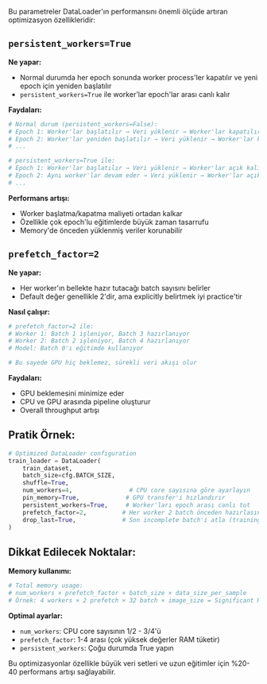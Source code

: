 Bu parametreler DataLoader'ın performansını önemli ölçüde artıran optimizasyon özellikleridir:

## `persistent_workers=True`

**Ne yapar:**
- Normal durumda her epoch sonunda worker process'ler kapatılır ve yeni epoch için yeniden başlatılır
- `persistent_workers=True` ile worker'lar epoch'lar arası canlı kalır

**Faydaları:**
```python
# Normal durum (persistent_workers=False):
# Epoch 1: Worker'lar başlatılır → Veri yüklenir → Worker'lar kapatılır
# Epoch 2: Worker'lar yeniden başlatılır → Veri yüklenir → Worker'lar kapatılır
# ...

# persistent_workers=True ile:
# Epoch 1: Worker'lar başlatılır → Veri yüklenir → Worker'lar açık kalır
# Epoch 2: Aynı worker'lar devam eder → Veri yüklenir → Worker'lar açık kalır
# ...
```

**Performans artışı:**
- Worker başlatma/kapatma maliyeti ortadan kalkar
- Özellikle çok epoch'lu eğitimlerde büyük zaman tasarrufu
- Memory'de önceden yüklenmiş veriler korunabilir

## `prefetch_factor=2`

**Ne yapar:**
- Her worker'ın bellekte hazır tutacağı batch sayısını belirler
- Default değer genellikle 2'dir, ama explicitly belirtmek iyi practice'tir

**Nasıl çalışır:**
```python
# prefetch_factor=2 ile:
# Worker 1: Batch 1 işleniyor, Batch 3 hazırlanıyor
# Worker 2: Batch 2 işleniyor, Batch 4 hazırlanıyor
# Model: Batch 0'ı eğitimde kullanıyor

# Bu sayede GPU hiç beklemez, sürekli veri akışı olur
```

**Faydaları:**
- GPU beklemesini minimize eder
- CPU ve GPU arasında pipeline oluşturur
- Overall throughput artışı

## Pratik Örnek:

````python
# Optimized DataLoader configuration
train_loader = DataLoader(
    train_dataset,
    batch_size=cfg.BATCH_SIZE,
    shuffle=True,
    num_workers=4,                # CPU core sayısına göre ayarlayın
    pin_memory=True,             # GPU transfer'i hızlandırır
    persistent_workers=True,     # Worker'ları epoch arası canlı tut
    prefetch_factor=2,          # Her worker 2 batch önceden hazırlasın
    drop_last=True,             # Son incomplete batch'i atla (training için)
)
````

## Dikkat Edilecek Noktalar:

**Memory kullanımı:**
```python
# Total memory usage:
# num_workers × prefetch_factor × batch_size × data_size_per_sample
# Örnek: 4 workers × 2 prefetch × 32 batch × image_size = Significant RAM usage
```

**Optimal ayarlar:**
- `num_workers`: CPU core sayısının 1/2 - 3/4'ü
- `prefetch_factor`: 1-4 arası (çok yüksek değerler RAM tüketir)
- `persistent_workers`: Çoğu durumda True yapın

Bu optimizasyonlar özellikle büyük veri setleri ve uzun eğitimler için %20-40 performans artışı sağlayabilir.
